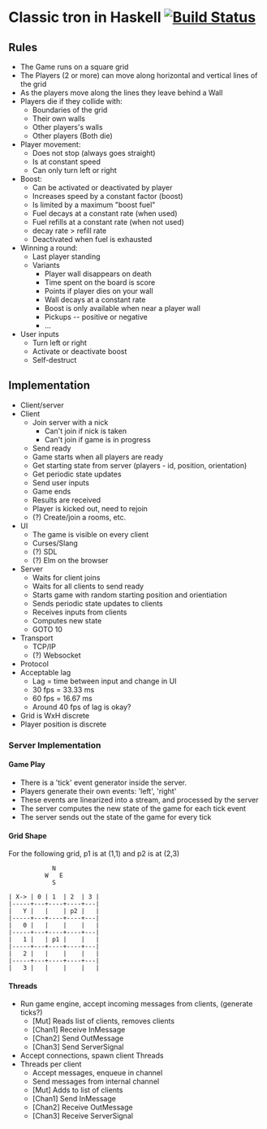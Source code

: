 # Classic tron in Haskell [![Build Status](https://travis-ci.org/nilenso/tronkell.svg?branch=master)](https://travis-ci.org/nilenso/tronkell)
## Rules
- The Game runs on a square grid
- The Players (2 or more) can move along horizontal and vertical lines of the grid
- As the players move along the lines they leave behind a Wall
- Players die if they collide with:
     - Boundaries of the grid
	 - Their own walls
     - Other players's walls
	 - Other players (Both die)
- Player movement:
     - Does not stop (always goes straight)
     - Is at constant speed
	 - Can only turn left or right
- Boost:
     - Can be activated or deactivated by player
	 - Increases speed by a constant factor (boost)
     - Is limited by a maximum "boost fuel"
	 - Fuel decays at a constant rate (when used)
	 - Fuel refills at a constant rate (when not used)
	 - decay rate > refill rate
	 - Deactivated when fuel is exhausted
- Winning a round:
     - Last player standing
	 - Variants
         - Player wall disappears on death
		 - Time spent on the board is score
		 - Points if player dies on your wall
		 - Wall decays at a constant rate
		 - Boost is only available when near a player wall
		 - Pickups -- positive or negative
		 - ...
- User inputs
    - Turn left or right
	- Activate or deactivate boost
	- Self-destruct

## Implementation
- Client/server
- Client
    - Join server with a nick
	    - Can't join if nick is taken
	    - Can't join if game is in progress
	- Send ready
	- Game starts when all players are ready
	- Get starting state from server (players - id, position, orientation)
	- Get periodic state updates
    - Send user inputs
	- Game ends
	- Results are received
	- Player is kicked out, need to rejoin
	- (?) Create/join a rooms, etc.
- UI
    - The game is visible on every client
	- Curses/Slang
	- (?) SDL
	- (?) Elm on the browser
- Server
    - Waits for client joins
	- Waits for all clients to send ready
	- Starts game with random starting position and orientiation
	- Sends periodic state updates to clients
	- Receives inputs from clients
	- Computes new state
	- GOTO 10
- Transport
    - TCP/IP
	- (?) Websocket
- Protocol
- Acceptable lag
    - Lag = time between input and change in UI
    - 30 fps = 33.33 ms
    - 60 fps = 16.67 ms
	- Around 40 fps of lag is okay?
- Grid is WxH discrete
- Player position is discrete

### Server Implementation

#### Game Play
- There is a 'tick' event generator inside the server.
- Players generate their own events: 'left', 'right'
- These events are linearized into a stream, and processed by the server
- The server computes the new state of the game for each tick event
- The server sends out the state of the game for every tick

#### Grid Shape
For the following grid, p1 is at (1,1) and p2 is at (2,3)

``` shell
            N
          W   E
            S

| X-> | 0 | 1  | 2  | 3 |
|-----+---+----+----+---|
|   Y |   |    | p2 |   |
|-----+---+----+----+---|
|   0 |   |    |    |   |
|-----+---+----+----+---|
|   1 |   | p1 |    |   |
|-----+---+----+----+---|
|   2 |   |    |    |   |
|-----+---+----+----+---|
|   3 |   |    |    |   |
```

#### Threads

- Run game engine, accept incoming messages from clients, (generate ticks?)
  - [Mut] Reads list of clients, removes clients
  - [Chan1] Receive InMessage
  - [Chan2] Send OutMessage
  - [Chan3] Send ServerSignal
- Accept connections, spawn client Threads
- Threads per client
  - Accept messages, enqueue in channel
  - Send messages from internal channel
  - [Mut] Adds to list of clients
  - [Chan1] Send InMessage
  - [Chan2] Receive OutMessage
  - [Chan3] Receive ServerSignal
